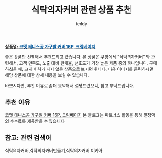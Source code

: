 ﻿---
layout: post
title:  "식탁의자커버 관련 상품 추천"
author: teddy
categories: [ 가구/인테리어 ]
tags: [식탁의자커버,식탁의자커버만들기,식탁의자커버 이케아]
image: https://static.coupangcdn.com/image/retail/images/3520221993103-ae6c72df-b1de-4c9b-aa53-0cfc218e922f.jpg 
description: "쿠팡에서 식탁의자커버 관련 상품으로 가장 고객 선호도가 높은 제품 중 하나입니다."
---

<a href="https://link.coupang.com/re/AFFSDP?lptag=AF5826897&pageKey=2001397716&itemId=5829117447&vendorItemId=73127463458&traceid=V0-153-cfc5ffbc573bdf16"><b>상품명: <font color='#01579B'>코멧 테니스공 가구발 커버 16P, 크림베이지</font></b></a>

좋은 상품만 선별해서 추천드리고 있습니다.
본 상품은 쿠팡에서 "식탁의자커버" 와 관련해서, 고객 만족도, 노출 대비 판매율, 선호도가 가장 높은 제품 중의 하나입니다.
구매하셨을 때, 크게 후회가 되지 않을 상품으로 보시면 됩니다. 
다음 이미지를 클릭하시면 해당 상품에 대한 상세 내용을 보실 수 있습니다.

바쁘시다면, 추천 이유로 좀더 요약해서 설명드렸으니, 참고 부탁드립니다.

## 추천 이유 

<a href="https://link.coupang.com/re/AFFSDP?lptag=AF5826897&pageKey=2001397716&itemId=5829117447&vendorItemId=73127463458&traceid=V0-153-cfc5ffbc573bdf16">코멧 테니스공 가구발 커버 16P, 크림베이지</a>
본 블로그는 파트너스 활동을 통해 일정액의 수수료를 제공받을 수 있습니다.

## 참고: 관련 검색어    
식탁의자커버,식탁의자커버만들기,식탁의자커버 이케아